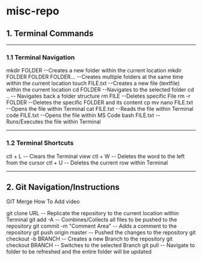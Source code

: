 # misc-repo



## 1. Terminal Commands
---
### 1.1 Terminal Navigation

mkdir FOLDER --Creates a new folder within the current location
mkdir FOLDER FOLDER FOLDER... --Creates multiple folders at the same time within the current location
touch FILE.txt --Creates a new file (textfile) within the current location
cd FOLDER --Navigates to the selected folder
cd .. -- Navigates back a folder structure
rm FILE --Deletes specific File
rm -r FOLDER --Deletes the specific FOLDER and its content
cp 
mv
nano FILE.txt --Opens the file within Terminal
cat FILE.txt --Reads the file within Terminal
code FILE.txt --Opens the file within MS Code
bash FILE.txt --Runs/Executes the file within Terminal

---

### 1.2 Terminal Shortcuts
ctl + L -- Clears the Terminal view
ctl + W -- Deletes the word to the left from the cursor
ctl + U -- Deletes the current row within Terminal

---

## 2. Git Navigation/Instructions

GIT Merge How To
Add video 


git clone URL -- Replicate the repository to the current location within Terminal
git add -A -- Combines/Collects all files to be pushed to the repository
git commit -m "Comment Area" -- Adds a comment to the repository
git push origin master -- Pushed the changes to the repository
git checkout -b BRANCH -- Creates a new Branch to the repository
git checkout BRANCH -- Switches to the selected Branch
git pull -- Navigate to folder to be refreshed and the entire folder will be updated


